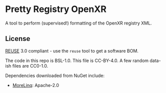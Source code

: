 # Pretty Registry OpenXR

<!--
Copyright 2021 Collabora, Ltd

SPDX-License-Identifier: CC-BY-4.0
-->

A tool to perform (supervised!) formatting of the OpenXR registry XML.

## License

[REUSE](https://reuse.software) 3.0 compliant - use the `reuse` tool to get a
software BOM.

The code in this repo is BSL-1.0. This file is CC-BY-4.0. A few random data-ish
files are CC0-1.0.

Dependencies downloaded from NuGet include:

- [MoreLinq](https://www.nuget.org/packages/morelinq/3.3.2): Apache-2.0
